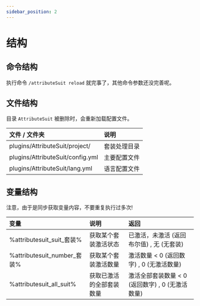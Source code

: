 ```yaml
---
sidebar_position: 2
---
```


# 结构

## 命令结构

执行命令 `/attributeSuit reload` 就完事了，其他命令参数还没完善呢。  

## 文件结构

目录 `AttributeSuit` 被删除时，会重新加载配置文件。  

|  文件 / 文件夹   | 说明  |
| :--------- | :--------- |
| plugins/AttributeSuit/project/  | 套装处理目录  |
| plugins/AttributeSuit/config.yml | 主要配置文件  |
| plugins/AttributeSuit/lang.yml  | 语言配置文件  |

## 变量结构

注意，由于是同步获取变量内容，不要重复执行过多次!  

|  变量  |  说明  |  返回  |
| :--------- | :--------- | :--------- |
| %attributesuit_suit_套装%   | 获取某个套装激活状态 | 已激活，未激活 (返回布尔值) , 无 (无套装) |
| %attributesuit_number_套装%   | 获取某个套装激活数量 | 激活数量 < 0 (返回数字) ,  0 (无激活数量) |
| %attributesuit_all_suit%   | 获取已激活的全部套装数量 | 激活全部套装数量 < 0 (返回数字) ,  0 (无激活数量) |



